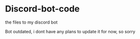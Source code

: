 # Discord-bot-code
the files to my discord bot

Bot outdated, i dont have any plans to update it for now, so sorry
